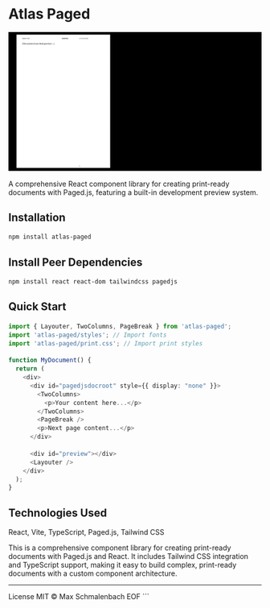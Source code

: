 # Atlas Paged

![Preview](preview.png)

A comprehensive React component library for creating print-ready documents with Paged.js, featuring a built-in development preview system.

## Installation

```bash
npm install atlas-paged
```

## Install Peer Dependencies

```bash
npm install react react-dom tailwindcss pagedjs
```

## Quick Start

```ts
import { Layouter, TwoColumns, PageBreak } from 'atlas-paged';
import 'atlas-paged/styles'; // Import fonts
import 'atlas-paged/print.css'; // Import print styles

function MyDocument() {
  return (
    <div>
      <div id="pagedjsdocroot" style={{ display: "none" }}>
        <TwoColumns>
          <p>Your content here...</p>
        </TwoColumns>
        <PageBreak />
        <p>Next page content...</p>
      </div>

      <div id="preview"></div>
      <Layouter />
    </div>
  );
}
```

## Technologies Used

React, Vite, TypeScript, Paged.js, Tailwind CSS

This is a comprehensive component library for creating print-ready documents with Paged.js and React. It includes Tailwind CSS integration and TypeScript support, making it easy to build complex, print-ready documents with a custom component architecture.

---

License
MIT © Max Schmalenbach EOF ```
